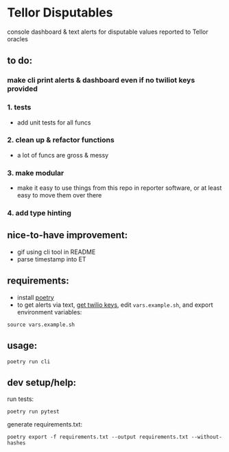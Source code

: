 # Tellor Disputables
console dashboard & text alerts for disputable values reported to Tellor oracles

## to do:
### make cli print alerts & dashboard even if no twiliot keys provided
### 1. tests
- add unit tests for all funcs
### 2. clean up & refactor functions
- a lot of funcs are gross & messy
### 3. make modular
- make it easy to use things from this repo in reporter software, or at least easy to move them over there
### 4. add type hinting

## nice-to-have improvement:
- gif using cli tool in README
- parse timestamp into ET

## requirements:
- install [poetry]()
- to get alerts via text, [get twilio keys](https://www.twilio.com/docs/sms/quickstart/python), edit `vars.example.sh`, and export environment variables:
```
source vars.example.sh
```

## usage:
```
poetry run cli
```

## dev setup/help:
run tests:
```
poetry run pytest
```
generate requirements.txt:
```
poetry export -f requirements.txt --output requirements.txt --without-hashes
```

